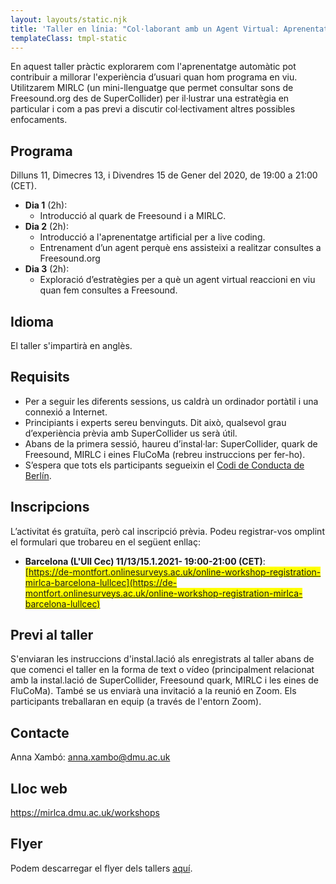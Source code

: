 ```yaml
---
layout: layouts/static.njk
title: 'Taller en línia: "Col·laborant amb un Agent Virtual: Aprenentatge Artificial i Live Coding"'
templateClass: tmpl-static
---
```


En aquest taller pràctic explorarem com l'aprenentatge automàtic pot contribuir a millorar l'experiència d’usuari quan hom programa en viu. Utilitzarem MIRLC (un mini-llenguatge que permet consultar sons de Freesound.org des de SuperCollider) per il·lustrar una estratègia en particular i com a pas previ a discutir col·lectivament altres possibles enfocaments.


## Programa

Dilluns 11, Dimecres 13, i Divendres 15 de Gener del 2020, de 19:00 a 21:00 (CET).

* **Dia 1** (2h): 
  * Introducció al quark de Freesound i a MIRLC.
* **Dia 2** (2h): 
  * Introducció a l'aprenentatge artificial per a live coding. 
  * Entrenament d’un agent perquè ens assisteixi a realitzar consultes a Freesound.org
* **Dia 3** (2h): 
  * Exploració d’estratègies per a què un agent virtual reaccioni en viu quan fem consultes a Freesound.

## Idioma

El taller s'impartirà en anglès.

## Requisits

* Per a seguir les diferents sessions, us caldrà un ordinador portàtil i una connexió a Internet.
* Principiants i experts sereu benvinguts. Dit això, qualsevol grau d’experiència prèvia amb SuperCollider us serà útil.
* Abans de la primera sessió, haureu d’instal·lar: SuperCollider, quark de Freesound, MIRLC i eines FluCoMa (rebreu instruccions per fer-ho).
* S’espera que tots els participants segueixin el [Codi de Conducta de Berlín](https://berlincodeofconduct.org/es/).


## Inscripcions

L’activitat és gratuïta, però cal inscripció prèvia. Podeu registrar-vos omplint el formulari que trobareu en el següent enllaç: 

* **Barcelona (L'Ull Cec) 11/13/15.1.2021- 19:00-21:00 (CET)**:<br />  <span style="background-color: #FFFF00">[https://de-montfort.onlinesurveys.ac.uk/online-workshop-registration-mirlca-barcelona-lullcec](https://de-montfort.onlinesurveys.ac.uk/online-workshop-registration-mirlca-barcelona-lullcec)</span>


## Previ al taller

S'enviaran les instruccions d'instal.lació als enregistrats al taller abans de que comenci el taller en la forma de text o vídeo (principalment relacionat amb la instal.lació de SuperCollider, Freesound quark, MIRLC i les eines de FluCoMa). També se us enviarà una invitació a la reunió en Zoom. Els participants treballaran en equip (a través de l'entorn Zoom).

## Contacte

Anna Xambó: anna.xambo@dmu.ac.uk

## Lloc web

https://mirlca.dmu.ac.uk/workshops

## Flyer

Podem descarregar el flyer dels tallers [aquí](https://mirlca.dmu.ac.uk/promo/workshop-flyer/).
